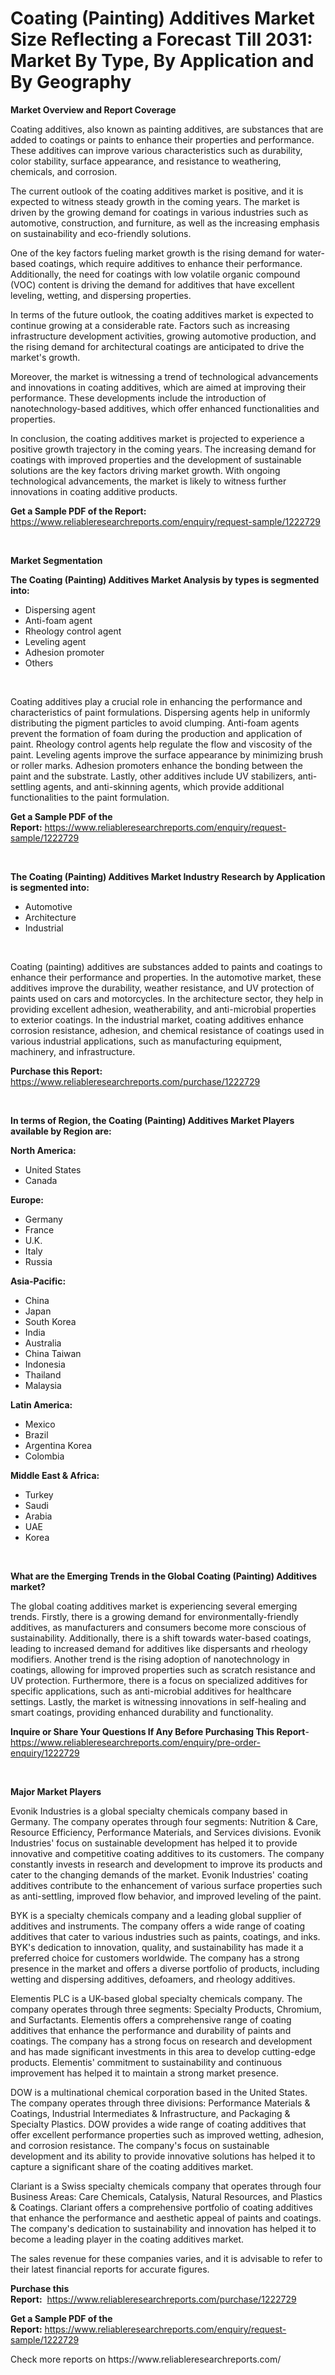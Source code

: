 <p><h1>Coating (Painting) Additives Market Size Reflecting a Forecast Till 2031: Market By Type, By Application and By Geography</h1></p><p><strong>Market Overview and Report Coverage</strong></p>
<p><p>Coating additives, also known as painting additives, are substances that are added to coatings or paints to enhance their properties and performance. These additives can improve various characteristics such as durability, color stability, surface appearance, and resistance to weathering, chemicals, and corrosion.</p><p>The current outlook of the coating additives market is positive, and it is expected to witness steady growth in the coming years. The market is driven by the growing demand for coatings in various industries such as automotive, construction, and furniture, as well as the increasing emphasis on sustainability and eco-friendly solutions.</p><p>One of the key factors fueling market growth is the rising demand for water-based coatings, which require additives to enhance their performance. Additionally, the need for coatings with low volatile organic compound (VOC) content is driving the demand for additives that have excellent leveling, wetting, and dispersing properties.</p><p>In terms of the future outlook, the coating additives market is expected to continue growing at a considerable rate. Factors such as increasing infrastructure development activities, growing automotive production, and the rising demand for architectural coatings are anticipated to drive the market's growth.</p><p>Moreover, the market is witnessing a trend of technological advancements and innovations in coating additives, which are aimed at improving their performance. These developments include the introduction of nanotechnology-based additives, which offer enhanced functionalities and properties.</p><p>In conclusion, the coating additives market is projected to experience a positive growth trajectory in the coming years. The increasing demand for coatings with improved properties and the development of sustainable solutions are the key factors driving market growth. With ongoing technological advancements, the market is likely to witness further innovations in coating additive products.</p></p>
<p><strong>Get a Sample PDF of the Report:</strong> <a href="https://www.reliableresearchreports.com/enquiry/request-sample/1222729">https://www.reliableresearchreports.com/enquiry/request-sample/1222729</a></p>
<p>&nbsp;</p>
<p><strong>Market Segmentation</strong></p>
<p><strong>The Coating (Painting) Additives Market Analysis by types is segmented into:</strong></p>
<p><ul><li>Dispersing agent</li><li>Anti-foam agent</li><li>Rheology control agent</li><li>Leveling agent</li><li>Adhesion promoter</li><li>Others</li></ul></p>
<p>&nbsp;</p>
<p><p>Coating additives play a crucial role in enhancing the performance and characteristics of paint formulations. Dispersing agents help in uniformly distributing the pigment particles to avoid clumping. Anti-foam agents prevent the formation of foam during the production and application of paint. Rheology control agents help regulate the flow and viscosity of the paint. Leveling agents improve the surface appearance by minimizing brush or roller marks. Adhesion promoters enhance the bonding between the paint and the substrate. Lastly, other additives include UV stabilizers, anti-settling agents, and anti-skinning agents, which provide additional functionalities to the paint formulation.</p></p>
<p><strong>Get a Sample PDF of the Report:</strong>&nbsp;<a href="https://www.reliableresearchreports.com/enquiry/request-sample/1222729">https://www.reliableresearchreports.com/enquiry/request-sample/1222729</a></p>
<p>&nbsp;</p>
<p><strong>The Coating (Painting) Additives Market Industry Research by Application is segmented into:</strong></p>
<p><ul><li>Automotive</li><li>Architecture</li><li>Industrial</li></ul></p>
<p>&nbsp;</p>
<p><p>Coating (painting) additives are substances added to paints and coatings to enhance their performance and properties. In the automotive market, these additives improve the durability, weather resistance, and UV protection of paints used on cars and motorcycles. In the architecture sector, they help in providing excellent adhesion, weatherability, and anti-microbial properties to exterior coatings. In the industrial market, coating additives enhance corrosion resistance, adhesion, and chemical resistance of coatings used in various industrial applications, such as manufacturing equipment, machinery, and infrastructure.</p></p>
<p><strong>Purchase this Report:</strong>&nbsp; <a href="https://www.reliableresearchreports.com/purchase/1222729">https://www.reliableresearchreports.com/purchase/1222729</a></p>
<p>&nbsp;</p>
<p><strong>In terms of Region, the Coating (Painting) Additives Market Players available by Region are:</strong></p>
<p>
    <p> <strong> North America: </strong>
        <ul>
            <li>United States</li>
            <li>Canada</li>
        </ul>
        </p> 
    <p> <strong> Europe: </strong>
        <ul>
            <li>Germany</li>
            <li>France</li>
            <li>U.K.</li>
            <li>Italy</li>
            <li>Russia</li>
        </ul>
        </p> 
    <p> <strong> Asia-Pacific: </strong>
        <ul>
            <li>China</li>
            <li>Japan</li>
            <li>South Korea</li>
            <li>India</li>
            <li>Australia</li>
            <li>China Taiwan</li>
            <li>Indonesia</li>
            <li>Thailand</li>
            <li>Malaysia</li>
        </ul>
        </p> 
    <p> <strong> Latin America: </strong>
        <ul>
            <li>Mexico</li>
            <li>Brazil</li>
            <li>Argentina Korea</li>
            <li>Colombia</li>
        </ul>
        </p> 
    <p> <strong> Middle East & Africa: </strong>
        <ul>
            <li>Turkey</li>
            <li>Saudi</li>
            <li>Arabia</li>
            <li>UAE</li>
            <li>Korea</li>
        </ul>
    </p>
    </p>
<p>&nbsp;</p>
<p><strong>What are the Emerging Trends in the Global Coating (Painting) Additives market?</strong></p>
<p><p>The global coating additives market is experiencing several emerging trends. Firstly, there is a growing demand for environmentally-friendly additives, as manufacturers and consumers become more conscious of sustainability. Additionally, there is a shift towards water-based coatings, leading to increased demand for additives like dispersants and rheology modifiers. Another trend is the rising adoption of nanotechnology in coatings, allowing for improved properties such as scratch resistance and UV protection. Furthermore, there is a focus on specialized additives for specific applications, such as anti-microbial additives for healthcare settings. Lastly, the market is witnessing innovations in self-healing and smart coatings, providing enhanced durability and functionality.</p></p>
<p><strong>Inquire or Share Your Questions If Any Before Purchasing This Report</strong>- <a href="https://www.reliableresearchreports.com/enquiry/pre-order-enquiry/1222729">https://www.reliableresearchreports.com/enquiry/pre-order-enquiry/1222729</a></p>
<p>&nbsp;</p>
<p><strong>Major Market Players</strong></p>
<p><p>Evonik Industries is a global specialty chemicals company based in Germany. The company operates through four segments: Nutrition & Care, Resource Efficiency, Performance Materials, and Services divisions. Evonik Industries' focus on sustainable development has helped it to provide innovative and competitive coating additives to its customers. The company constantly invests in research and development to improve its products and cater to the changing demands of the market. Evonik Industries' coating additives contribute to the enhancement of various surface properties such as anti-settling, improved flow behavior, and improved leveling of the paint.</p><p>BYK is a specialty chemicals company and a leading global supplier of additives and instruments. The company offers a wide range of coating additives that cater to various industries such as paints, coatings, and inks. BYK's dedication to innovation, quality, and sustainability has made it a preferred choice for customers worldwide. The company has a strong presence in the market and offers a diverse portfolio of products, including wetting and dispersing additives, defoamers, and rheology additives.</p><p>Elementis PLC is a UK-based global specialty chemicals company. The company operates through three segments: Specialty Products, Chromium, and Surfactants. Elementis offers a comprehensive range of coating additives that enhance the performance and durability of paints and coatings. The company has a strong focus on research and development and has made significant investments in this area to develop cutting-edge products. Elementis' commitment to sustainability and continuous improvement has helped it to maintain a strong market presence.</p><p>DOW is a multinational chemical corporation based in the United States. The company operates through three divisions: Performance Materials & Coatings, Industrial Intermediates & Infrastructure, and Packaging & Specialty Plastics. DOW provides a wide range of coating additives that offer excellent performance properties such as improved wetting, adhesion, and corrosion resistance. The company's focus on sustainable development and its ability to provide innovative solutions has helped it to capture a significant share of the coating additives market.</p><p>Clariant is a Swiss specialty chemicals company that operates through four Business Areas: Care Chemicals, Catalysis, Natural Resources, and Plastics & Coatings. Clariant offers a comprehensive portfolio of coating additives that enhance the performance and aesthetic appeal of paints and coatings. The company's dedication to sustainability and innovation has helped it to become a leading player in the coating additives market.</p><p>The sales revenue for these companies varies, and it is advisable to refer to their latest financial reports for accurate figures.</p></p>
<p><strong>Purchase this Report:</strong>&nbsp;&nbsp;<a href="https://www.reliableresearchreports.com/purchase/1222729">https://www.reliableresearchreports.com/purchase/1222729</a></p>
<p></p>
<p><strong>Get a Sample PDF of the Report:</strong>&nbsp;<a href="https://www.reliableresearchreports.com/enquiry/request-sample/1222729">https://www.reliableresearchreports.com/enquiry/request-sample/1222729</a></p>
<p>Check more reports on https://www.reliableresearchreports.com/</p>